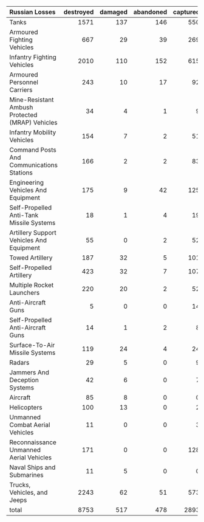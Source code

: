 | Russian Losses                                   |   destroyed |   damaged |   abandoned |   captured |   total |
|:-------------------------------------------------|------------:|----------:|------------:|-----------:|--------:|
| Tanks                                            |        1571 |       137 |         146 |        550 |    2404 |
| Armoured Fighting Vehicles                       |         667 |        29 |          39 |        269 |    1004 |
| Infantry Fighting Vehicles                       |        2010 |       110 |         152 |        615 |    2887 |
| Armoured Personnel Carriers                      |         243 |        10 |          17 |         92 |     362 |
| Mine-Resistant Ambush Protected  (MRAP) Vehicles |          34 |         4 |           1 |          9 |      48 |
| Infantry Mobility Vehicles                       |         154 |         7 |           2 |         51 |     214 |
| Command Posts And Communications Stations        |         166 |         2 |           2 |         83 |     253 |
| Engineering Vehicles And Equipment               |         175 |         9 |          42 |        125 |     351 |
| Self-Propelled Anti-Tank Missile Systems         |          18 |         1 |           4 |         19 |      42 |
| Artillery Support Vehicles And Equipment         |          55 |         0 |           2 |         52 |     109 |
| Towed Artillery                                  |         187 |        32 |           5 |        101 |     325 |
| Self-Propelled Artillery                         |         423 |        32 |           7 |        107 |     569 |
| Multiple Rocket Launchers                        |         220 |        20 |           2 |         52 |     294 |
| Anti-Aircraft Guns                               |           5 |         0 |           0 |         14 |      19 |
| Self-Propelled Anti-Aircraft Guns                |          14 |         1 |           2 |          8 |      25 |
| Surface-To-Air Missile Systems                   |         119 |        24 |           4 |         24 |     171 |
| Radars                                           |          29 |         5 |           0 |          9 |      43 |
| Jammers And Deception Systems                    |          42 |         6 |           0 |          7 |      55 |
| Aircraft                                         |          85 |         8 |           0 |          0 |      93 |
| Helicopters                                      |         100 |        13 |           0 |          2 |     115 |
| Unmanned Combat Aerial Vehicles                  |          11 |         0 |           0 |          3 |      14 |
| Reconnaissance Unmanned Aerial Vehicles          |         171 |         0 |           0 |        128 |     299 |
| Naval Ships and Submarines                       |          11 |         5 |           0 |          0 |      16 |
| Trucks, Vehicles, and Jeeps                      |        2243 |        62 |          51 |        573 |    2929 |
| total                                            |        8753 |       517 |         478 |       2893 |   12641 |